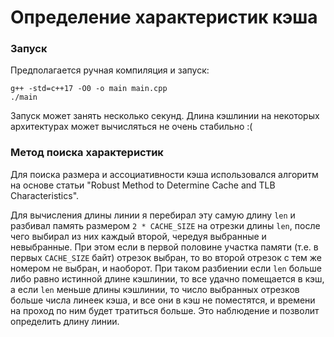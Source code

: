 # Определение характеристик кэша

### Запуск
Предполагается ручная компиляция и запуск:
```
g++ -std=c++17 -O0 -o main main.cpp
./main
```

Запуск может занять несколько секунд.
Длина кэшлинии на некоторых архитектурах может вычисляться не очень стабильно :(

### Метод поиска характеристик
Для поиска размера и ассоциативности кэша использовался алгоритм на основе статьи "Robust Method to Determine Cache and TLB Characteristics".

Для вычисления длины линии я перебирал эту самую длину `len` и разбивал память размером `2 * CACHE_SIZE` на отрезки длины `len`, после чего выбирал из них каждый второй, чередуя выбранные и невыбранные.
При этом если в первой половине участка памяти (т.е. в первых `CACHE_SIZE` байт) отрезок выбран, то во второй отрезок с тем же номером не выбран, и наоборот.
При таком разбиении если `len` больше либо равно истинной длине кэшлинии, то все удачно помещается в кэш, а если `len` меньше длины кэшлинии, то число выбранных отрезков больше числа линеек кэша, и все они в кэш не поместятся, и времени на проход по ним будет тратиться больше.
Это наблюдение и позволит определить длину линии.